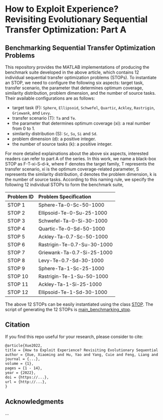 # How to Exploit Experience? Revisiting Evolutionary Sequential Transfer Optimization: Part A

## Benchmarking Sequential Transfer Optimization Problems

This repository provides the MATLAB implementations of producing the benchmark suite developed in the above article, which contains 12 individual sequential transfer optimization problems (STOPs). To instantiate an STOP, we need to configure the following six aspects: target task, transfer scenario, the parameter that determines optimum coverage, similarity distribution, problem dimension, and the number of source tasks. Their available configurations are as follows:

* target task (F): `Sphere`, `Ellipsoid`, `Schwefel`, `Quartic`, `Ackley`, `Rastrigin`, `Griewank`, and `Levy`.
* transfer scenario (T): `Ta` and `Te`.
* the parameter that determines optimum coverage (xi): a real number from 0 to 1.
* similarity distribution (S): `Sc`, `Su`, `Si` and `Sd`.
* problem dimension (d): a positive integer.
* the number of source tasks (k): a positive integer.

For more detailed explainations about the above six aspects, interested readers can refer to part A of the series. In this work, we name a black-box STOP as F-T-xi-S-d-k, where F denotes the target family, T represents the transfer scenario, xi is the optimum coverage-related parameter, S represents the similarity distribution, d denotes the problem dimension, k is the number of source tasks. According to this naming rule, we specify the following 12 individual STOPs to form the benchmark suite,


|Problem ID|Problem Specification|
|:-|:-|
|STOP 1|Sphere-Ta-0-Sc-50-1000|
|STOP 2|Ellipsoid-Te-0-Su-25-1000|
|STOP 3|Schwefel-Ta-0-Si-30-1000|
|STOP 4|Quartic-Te-0-Sd-50-1000|
|STOP 5|Ackley-Ta-0.7-Sc-50-1000|
|STOP 6|Rastrigin-Te-0.7-Su-30-1000|
|STOP 7|Griewank-Ta-0.7-Si-25-1000|
|STOP 8|Levy-Te-0.7-Sd-30-1000|
|STOP 9|Sphere-Ta-1-Sc-25-1000|
|STOP 10|Rastrigin-Te-1-Su-50-1000|
|STOP 11|Ackley-Ta-1-Si-25-1000|
|STOP 12|Ellipsoid-Te-1-Sd-30-1000|

The above 12 STOPs can be easily instantiated using the class [STOP](https://github.com/XmingHsueh/Revisiting-S-ESTOs-PartA/blob/main/utils/STOP.m). The script of generating the 12 STOPs is [main_benchmarking_stop](https://github.com/XmingHsueh/Revisiting-S-ESTOs-PartA/blob/main/main_benchmarking_stop.m).


## Citation

If you find this repo useful for your research, please consider to cite:
```latex
@article{Xue2022,
title = {How to Exploit Experience? Revisiting Evolutionary Sequential Transfer Optimization: Part A},
author = {Xue, Xiaoming and Hu, Yao and Yang, Cuie and Feng, Liang and Chen, Guodong and Zhang, Kai and Song, Linqi and Tan, Kay Chen}
journal = {...},
volume = {1},
pages = {1 - 14},
year = {2022},
doi = {https://...},
url = {http://...},
}
```

## Acknowledgments

...
